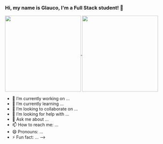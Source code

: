### Hi, my name is Glauco, I'm a Full Stack student! 👋

<a href="https://github.com/anuraghazra/github-readme-stats">
  <img align="center" height="250" src="https://github-readme-stats.vercel.app/api?username=glaucoamaro&show_icons=true&theme=tokyonight" />
</a>
<a href="https://github.com/anuraghazra/convoychat">
  <img align="center" height="250" src="https://github-readme-stats.vercel.app/api/top-langs/?username=anuraghazra&layout=compact)](https://github.com/anuraghazra/github-readme-stats&theme=tokyonight" />
</a>

- 🔭 I’m currently working on ...
- 🌱 I’m currently learning ...
- 👯 I’m looking to collaborate on ...
- 🤔 I’m looking for help with ...
- 💬 Ask me about ...
- 📫 How to reach me: ...
- 😄 Pronouns: ...
- ⚡ Fun fact: ...
-->
